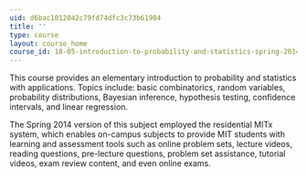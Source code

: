 ```yaml
---
uid: d6bac1012042c79fd74dfc3c73b61984
title: ''
type: course
layout: course_home
course_id: 18-05-introduction-to-probability-and-statistics-spring-2014
---
```

This course provides an elementary introduction to probability and statistics with applications. Topics include: basic combinatorics, random variables, probability distributions, Bayesian inference, hypothesis testing, confidence intervals, and linear regression.

The Spring 2014 version of this subject employed the residential MITx system, which enables on-campus subjects to provide MIT students with learning and assessment tools such as online problem sets, lecture videos, reading questions, pre-lecture questions, problem set assistance, tutorial videos, exam review content, and even online exams.
